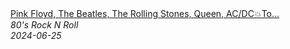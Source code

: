 <!--2024-06-25 08:13:47-->
<div class="yb">
  <a class="nodecor" href="/posts.html?rok/pink_floyd_the_beatles_the_rolling_stones_queen_ac_dctop_100_classic_rock_songs_of_80s_90s">
    <img class="preview" data-videoid="d7kGSSLz_oY" src="https://i1.ytimg.com/vi/d7kGSSLz_oY/hqdefault.jpg" align="middle" alt="">
  </a>
  <div class="inlbl text">
    <a class="nodecor" href="/posts.html?rok/pink_floyd_the_beatles_the_rolling_stones_queen_ac_dctop_100_classic_rock_songs_of_80s_90s">Pink Floyd, The Beatles, The Rolling Stones, Queen, AC/DC💥To...</a><br>
    <i class="smaller2">80's Rock N Roll</i><br>
    <i class="smaller3">2024-06-25</i>
  </div>
</div>
